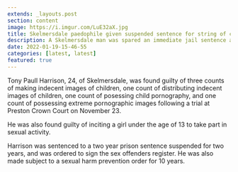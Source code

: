 ```yaml
---
extends: _layouts.post
section: content
image: https://i.imgur.com/LuE32aX.jpg
title: Skelmersdale paedophile given suspended sentence for string of child sex crimes
description: A Skelmersdale man was spared an immediate jail sentence after being convicted of making and distributing child pornography.
date: 2022-01-19-15-46-55 
categories: [latest, latest] 
featured: true 
--- 
```


Tony Paull Harrison, 24, of Skelmersdale, was found guilty of three counts of making indecent images of children, one count of distributing indecent images of children, one count of posessing child pornography, and one count of possessing extreme pornographic images following a trial at Preston Crown Court on November 23.


He was also found guilty of inciting a girl under the age of 13 to take part in sexual activity.

Harrison was sentenced to a two year prison sentence suspended for two years, and was ordered to sign the sex offenders register. He was also made subject to a sexual harm prevention order for 10 years.

